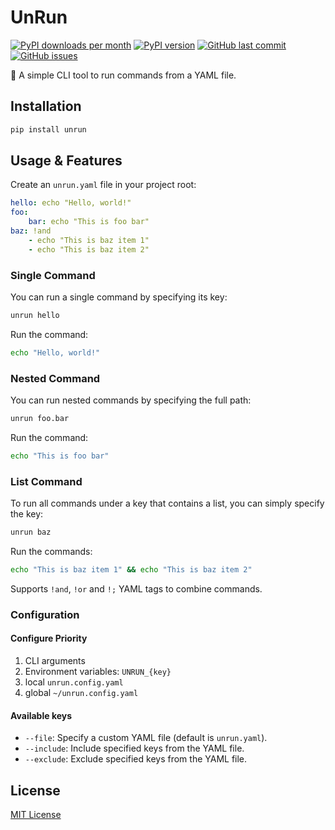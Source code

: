 # UnRun

[![PyPI downloads per month](https://img.shields.io/pypi/dm/unrun.svg?color=BD976A)](https://pypi.org/project/unrun/)
[![PyPI version](https://img.shields.io/pypi/v/unrun.svg?color=blue)](https://pypi.org/project/unrun/)
[![GitHub last commit](https://img.shields.io/github/last-commit/howcasperwhat/unrun.svg?color=red)](https://github.com/howcasperwhat/unrun/commits/main)
[![GitHub issues](https://img.shields.io/github/issues/howcasperwhat/unrun.svg?color=63ba83)](https://github.com/howcasperwhat/unrun/issues)

🚀 A simple CLI tool to run commands from a YAML file.

## Installation

```bash
pip install unrun
```

## Usage & Features

Create an `unrun.yaml` file in your project root:

```yaml
hello: echo "Hello, world!"
foo:
    bar: echo "This is foo bar"
baz: !and
    - echo "This is baz item 1"
    - echo "This is baz item 2"
```

### Single Command

You can run a single command by specifying its key:

```bash
unrun hello
```

Run the command:

```bash
echo "Hello, world!"
```

### Nested Command
You can run nested commands by specifying the full path:

```bash
unrun foo.bar
```

Run the command:

```bash
echo "This is foo bar"
```

### List Command
To run all commands under a key that contains a list, you can simply specify the key:

```bash
unrun baz
```

Run the commands:

```bash
echo "This is baz item 1" && echo "This is baz item 2"
```

Supports `!and`, `!or` and `!;` YAML tags to combine commands.

### Configuration

#### Configure Priority
1. CLI arguments
2. Environment variables: `UNRUN_{key}`
3. local `unrun.config.yaml`
4. global `~/unrun.config.yaml`

#### Available keys
- `--file`: Specify a custom YAML file (default is `unrun.yaml`).
- `--include`: Include specified keys from the YAML file.
- `--exclude`: Exclude specified keys from the YAML file.

## License

[MIT License](https://github.com/howcasperwhat/unrun/blob/main/LICENSE)